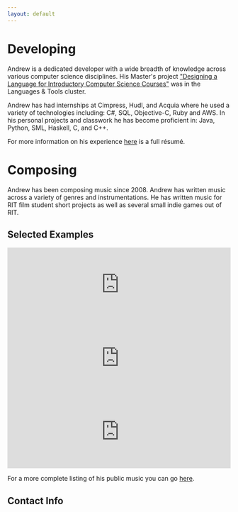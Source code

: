 ```yaml
---
layout: default
---
```


# [](#header-1)Developing

Andrew is a dedicated developer with a wide breadth of knowledge across various computer science disciplines. His Master's project ["Designing a Language for Introductory Computer Science Courses"](https://drive.google.com/file/d/0Bxl-2RCLwkvMaWRhc0NhS01RaGc/view?usp=sharing) was in the Languages & Tools cluster.

Andrew has had internships at Cimpress, Hudl, and Acquia where he used a variety of technologies including: C#, SQL, Objective-C, Ruby and AWS. In his personal projects and classwork he has become proficient in: Java, Python, SML, Haskell, C, and C++. 

For more information on his experience [here](https://drive.google.com/file/d/0Bxl-2RCLwkvMVnoxbkZJck9wMUE/view?usp=sharing) is a full résumé. 

# [](#header-1)Composing

Andrew has been composing music since 2008. Andrew has written music across a variety of genres and instrumentations. He has written music for RIT film student short projects as well as several small indie games out of RIT.

## [](#header-2)Selected Examples

<iframe width="100%" height="166" scrolling="no" frameborder="no" src="https://w.soundcloud.com/player/?url=https%3A//api.soundcloud.com/tracks/325234437&amp;color=ff5500&amp;auto_play=false&amp;hide_related=true&amp;show_comments=false&amp;show_user=true&amp;show_reposts=false"></iframe>

<iframe width="100%" height="166" scrolling="no" frameborder="no" src="https://w.soundcloud.com/player/?url=https%3A//api.soundcloud.com/tracks/319619934&amp;color=ff5500&amp;auto_play=false&amp;hide_related=true&amp;show_comments=false&amp;show_user=true&amp;show_reposts=false"></iframe>

<iframe width="100%" height="166" scrolling="no" frameborder="no" src="https://w.soundcloud.com/player/?url=https%3A//api.soundcloud.com/tracks/303898904&amp;color=ff5500&amp;auto_play=false&amp;hide_related=true&amp;show_comments=false&amp;show_user=true&amp;show_reposts=false"></iframe>

For a more complete listing of his public music you can go [here](https://soundcloud.com/ajgajg1134).

## [](#header-2)Contact Info

